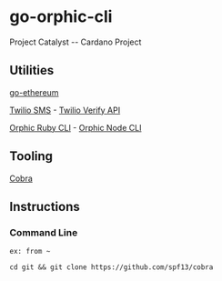 # go-orphic-cli
Project Catalyst -- Cardano Project

## Utilities

[go-ethereum](https://github.com/ethereum/go-ethereum)

[Twilio SMS](https://www.twilio.com/blog/2017/09/send-text-messages-golang.html) - [Twilio Verify API](https://www.twilio.com/docs/verify/api)

[Orphic Ruby CLI](https://github.com/orphic-inc/orphic-ruby-cli) - [Orphic Node CLI](https://github.com/orphic-inc/orphic-node-cli)

## Tooling

[Cobra](https://github.com/spf13/cobra)


## Instructions

### Command Line

`ex: from ~`

```
cd git && git clone https://github.com/spf13/cobra
```

